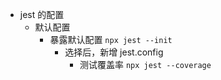 - jest 的配置
  - 默认配置
    - 暴露默认配置 `npx jest --init`
      - 选择后，新增 jest.config
        - 测试覆盖率 `npx jest --coverage`
